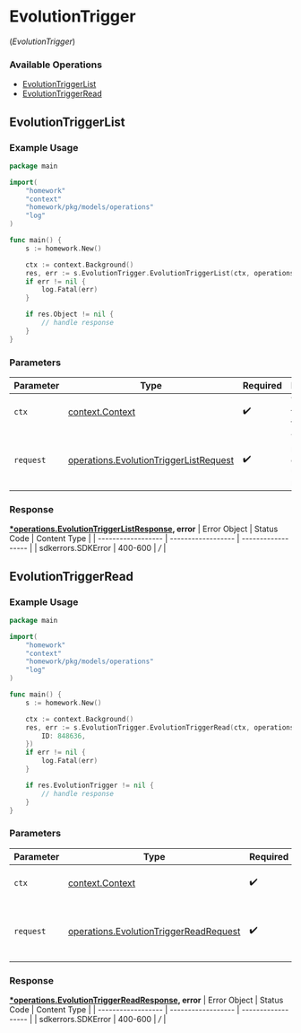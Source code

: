 # EvolutionTrigger
(*EvolutionTrigger*)

### Available Operations

* [EvolutionTriggerList](#evolutiontriggerlist)
* [EvolutionTriggerRead](#evolutiontriggerread)

## EvolutionTriggerList

### Example Usage

```go
package main

import(
	"homework"
	"context"
	"homework/pkg/models/operations"
	"log"
)

func main() {
    s := homework.New()

    ctx := context.Background()
    res, err := s.EvolutionTrigger.EvolutionTriggerList(ctx, operations.EvolutionTriggerListRequest{})
    if err != nil {
        log.Fatal(err)
    }

    if res.Object != nil {
        // handle response
    }
}
```

### Parameters

| Parameter                                                                                            | Type                                                                                                 | Required                                                                                             | Description                                                                                          |
| ---------------------------------------------------------------------------------------------------- | ---------------------------------------------------------------------------------------------------- | ---------------------------------------------------------------------------------------------------- | ---------------------------------------------------------------------------------------------------- |
| `ctx`                                                                                                | [context.Context](https://pkg.go.dev/context#Context)                                                | :heavy_check_mark:                                                                                   | The context to use for the request.                                                                  |
| `request`                                                                                            | [operations.EvolutionTriggerListRequest](../../pkg/models/operations/evolutiontriggerlistrequest.md) | :heavy_check_mark:                                                                                   | The request object to use for the request.                                                           |


### Response

**[*operations.EvolutionTriggerListResponse](../../pkg/models/operations/evolutiontriggerlistresponse.md), error**
| Error Object       | Status Code        | Content Type       |
| ------------------ | ------------------ | ------------------ |
| sdkerrors.SDKError | 400-600            | */*                |

## EvolutionTriggerRead

### Example Usage

```go
package main

import(
	"homework"
	"context"
	"homework/pkg/models/operations"
	"log"
)

func main() {
    s := homework.New()

    ctx := context.Background()
    res, err := s.EvolutionTrigger.EvolutionTriggerRead(ctx, operations.EvolutionTriggerReadRequest{
        ID: 848636,
    })
    if err != nil {
        log.Fatal(err)
    }

    if res.EvolutionTrigger != nil {
        // handle response
    }
}
```

### Parameters

| Parameter                                                                                            | Type                                                                                                 | Required                                                                                             | Description                                                                                          |
| ---------------------------------------------------------------------------------------------------- | ---------------------------------------------------------------------------------------------------- | ---------------------------------------------------------------------------------------------------- | ---------------------------------------------------------------------------------------------------- |
| `ctx`                                                                                                | [context.Context](https://pkg.go.dev/context#Context)                                                | :heavy_check_mark:                                                                                   | The context to use for the request.                                                                  |
| `request`                                                                                            | [operations.EvolutionTriggerReadRequest](../../pkg/models/operations/evolutiontriggerreadrequest.md) | :heavy_check_mark:                                                                                   | The request object to use for the request.                                                           |


### Response

**[*operations.EvolutionTriggerReadResponse](../../pkg/models/operations/evolutiontriggerreadresponse.md), error**
| Error Object       | Status Code        | Content Type       |
| ------------------ | ------------------ | ------------------ |
| sdkerrors.SDKError | 400-600            | */*                |
